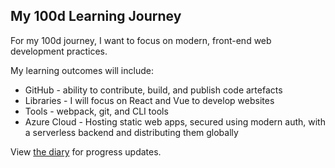 ## My 100d Learning Journey

For my 100d journey, I want to focus on modern, front-end web development practices.  

My learning outcomes will include:

* GitHub - ability to contribute, build, and publish code artefacts
* Libraries - I will focus on React and Vue to develop websites
* Tools - webpack, git, and CLI tools
* Azure Cloud - Hosting static web apps, secured using modern auth, with a serverless backend and distributing them globally

View [the diary](diary.md) for progress updates.
